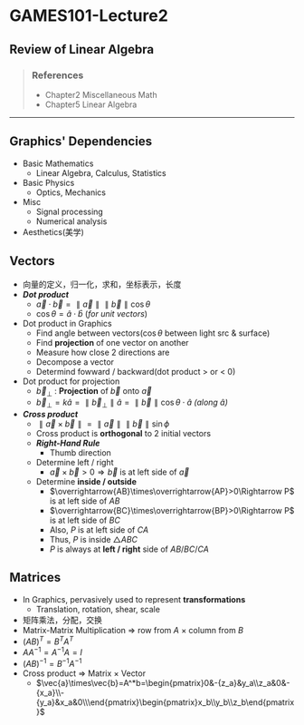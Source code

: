 # GAMES101-Lecture2
## Review of Linear Algebra
>### References
>* Chapter2 Miscellaneous Math
>* Chapter5 Linear Algebra
***
## Graphics' Dependencies
* Basic Mathematics
    - Linear Algebra, Calculus, Statistics
* Basic Physics
    - Optics, Mechanics
* Misc
    - Signal processing
    - Numerical analysis
* Aesthetics(美学)
## Vectors
* 向量的定义，归一化，求和，坐标表示，长度
* ***Dot product***
    - $\vec{a}\cdot\vec{b}=\parallel\vec{a}\parallel\parallel\vec{b}\parallel\cos\theta$
    - $\cos\theta=\hat{a}\cdot\hat{b}$ (*for unit vectors*)
* Dot product in Graphics
    - Find angle between vectors($\cos\theta$ between light src & surface)
    - Find **projection** of one vector on another
    - Measure how close 2 directions are
    - Decompose a vector
    - Determind fowward / backward(dot product > or < 0)
* Dot product for projection
    - $\vec{b}_\perp$ : **Projection** of $\vec{b}$ onto $\vec{a}$
    - $\vec{b}_\perp=k\hat{a}=\parallel\vec{b}_\perp\parallel\hat{a}=\parallel\vec{b}\parallel\cos\theta\cdot\hat{a}$ *(along $\hat{a}$)*
* ***Cross product***
    - $\parallel\vec{a}\times\vec{b}\parallel=\parallel\vec{a}\parallel\parallel\vec{b}\parallel\sin\phi$
    - Cross product is **orthogonal** to 2 initial vectors
    - ***Right-Hand Rule***
        - Thumb direction
    - Determine left / right
      - $\vec{a}\times\vec{b}>0\Rightarrow\vec{b}$ is at left side of $\vec{a}$
    - Determine **inside / outside**
      - $\overrightarrow{AB}\times\overrightarrow{AP}>0\Rightarrow P$ is at left side of $AB$
      - $\overrightarrow{BC}\times\overrightarrow{BP}>0\Rightarrow P$ is at left side of $BC$
      - Also, $P$ is at left side of $CA$
      - Thus, $P$ is inside $\triangle ABC$
      - $P$ is always at **left / right** side of $AB/BC/CA$
## Matrices
* In Graphics, pervasively used to represent **transformations**
    - Translation, rotation, shear, scale 
* 矩阵乘法，分配，交换
* Matrix-Matrix Multiplication $\Rightarrow$ row from $A$ $\times$ column from $B$
* $(AB)^T=B^TA^T$
* $AA^{-1} =A^{-1}A=I$
* $(AB)^{-1}=B^{-1}A^{-1}$
* Cross product $\Rightarrow$ Matrix $\times$ Vector
    - $\vec{a}\times\vec{b}=A^*b=\begin{pmatrix}0&-{z_a}&y_a\\z_a&0&-{x_a}\\-{y_a}&x_a&0\\\end{pmatrix}\begin{pmatrix}x_b\\y_b\\z_b\end{pmatrix}$
